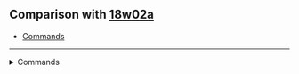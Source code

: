 ## Comparison with [18w02a](https://github.com/PixiGeko/Minecraft-generated-data/tree/18w02a)

- [Commands](#commands)

<hr/>
<details><summary>Commands</summary>
<details>
<summary>
execute
</summary>

```diff
- execute positioned as <entities: entity>
+ execute positioned as <targets: entity>
- execute rotated as <entities: entity>
+ execute rotated as <targets: entity>
```

</details>
</details>